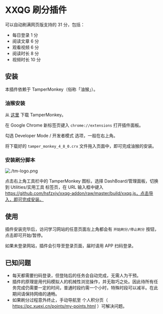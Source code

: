 # XXQG 刷分插件

可以自动刷满网页版支持的 31 分，包括：

 + 每日登录 1 分
 + 阅读文章 6 分
 + 观看视频 6 分
 + 阅读时长 8 分
 + 视频时长 10 分

## 安装

本插件依赖于 TamperMonkey（俗称「油猴」）。

### 油猴安装

从 [这里](https://github.com/hsfzxjy/xxqg-addon/raw/master/build/tamper_monkey_4_8_0.crx) 下载 TamperMonkey。

在 Google Chrome 新标签页键入 `chrome://extensions` 打开插件面板。

勾选 Developer Mode / 开发者模式 选项，一般在右上角。

将下载好的 `tamper_monkey_4_8_0.crx` 文件拖入页面中，即可完成油猴的安装。

### 安装刷分脚本

![./tm-logo.png]()

点击右上角工具栏中的 TamperMonkey 图标，选择 DashBoard/管理面板，切换到 Utilities/实用工具 标签页，在 URL 输入框中键入 https://github.com/hsfzxjy/xxqg-addon/raw/master/build/xxqg.js，点击导入，即可完成安装。

## 使用

插件安装完毕后，访问学习网站的任意页面左上角都会有 `开始刷分/停止刷分` 按钮，点击即可开始/暂停。

如果未登录网站，插件会引导至登录页面，届时请用 APP 扫码登录。

## 已知问题

 + 每天都需要扫码登录，但登陆后的任务会自动完成，无需人为干预。
 + 插件的原理是用代码模拟人的机械性浏览操作，并无取巧之处。因此待所有任务完成仍需要一定的时间，普通时段约需一个小时，特殊时段可以减半。在此期间请保持网络的通畅。
 + 如果刷分过程意外终止，手动导航至 个人积分页（ https://pc.xuexi.cn/points/my-points.html ）可解决问题。